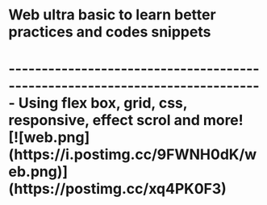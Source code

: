 <h1> Web ultra basic to learn better practices and codes snippets <h1>
-----------------------------------------------------------------------------
Using flex box, grid, css, responsive, effect scrol and more!
<br>
[![web.png](https://i.postimg.cc/9FWNH0dK/web.png)](https://postimg.cc/xq4PK0F3)
